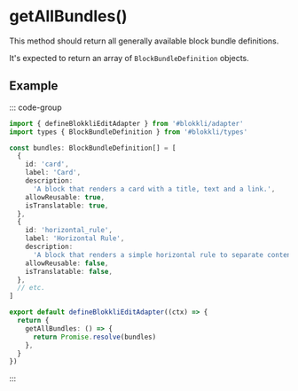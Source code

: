 # getAllBundles()

This method should return all generally available block bundle definitions.

It's expected to return an array of `BlockBundleDefinition` objects.

## Example

::: code-group

```typescript [~/app/blokkli.editAdapter.ts]
import { defineBlokkliEditAdapter } from '#blokkli/adapter'
import types { BlockBundleDefinition } from '#blokkli/types'

const bundles: BlockBundleDefinition[] = [
  {
    id: 'card',
    label: 'Card',
    description:
      'A block that renders a card with a title, text and a link.',
    allowReusable: true,
    isTranslatable: true,
  },
  {
    id: 'horizontal_rule',
    label: 'Horizontal Rule',
    description:
      'A block that renders a simple horizontal rule to separate content.',
    allowReusable: false,
    isTranslatable: false,
  },
  // etc.
]

export default defineBlokkliEditAdapter((ctx) => {
  return {
    getAllBundles: () => {
      return Promise.resolve(bundles)
    },
  }
})
```

:::
